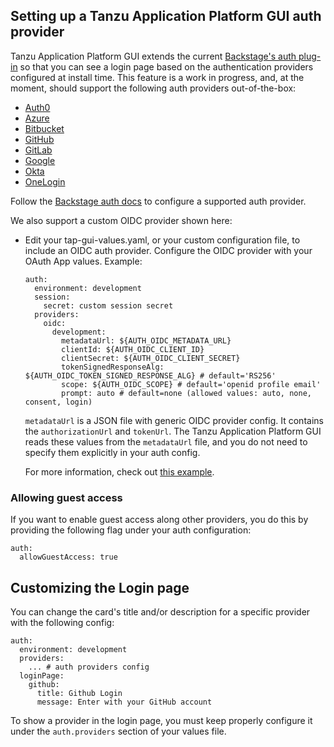 ## Setting up a Tanzu Application Platform GUI auth provider

Tanzu Application Platform GUI extends the current [Backstage's auth plug-in](https://backstage.io/docs/auth/) so that you can see a login page based on the authentication providers configured at install time. This feature is a work in progress, and, at the moment, should support the following auth providers out-of-the-box:

- [Auth0](https://backstage.io/docs/auth/auth0/provider)
- [Azure](https://backstage.io/docs/auth/microsoft/provider)
- [Bitbucket](https://backstage.io/docs/auth/bitbucket/provider)
- [GitHub](https://backstage.io/docs/auth/github/provider)
- [GitLab](https://backstage.io/docs/auth/gitlab/provider)
- [Google](https://backstage.io/docs/auth/google/provider)
- [Okta](https://backstage.io/docs/auth/okta/provider)
- [OneLogin](https://backstage.io/docs/auth/onelogin/provider)

Follow the [Backstage auth docs](https://backstage.io/docs/auth/) to configure a supported auth provider.

We also support a custom OIDC provider shown here:

- Edit your tap-gui-values.yaml, or your custom configuration file, to include an OIDC auth provider. Configure the OIDC provider with your OAuth App values. Example:

    ```
    auth:
      environment: development
      session:
        secret: custom session secret
      providers:
        oidc:
          development:
            metadataUrl: ${AUTH_OIDC_METADATA_URL}
            clientId: ${AUTH_OIDC_CLIENT_ID}
            clientSecret: ${AUTH_OIDC_CLIENT_SECRET}
            tokenSignedResponseAlg: ${AUTH_OIDC_TOKEN_SIGNED_RESPONSE_ALG} # default='RS256'
            scope: ${AUTH_OIDC_SCOPE} # default='openid profile email'
            prompt: auto # default=none (allowed values: auto, none, consent, login)
    ```

    `metadataUrl` is a JSON file with generic OIDC provider config. It contains the `authorizationUrl` and `tokenUrl`. The Tanzu Application Platform GUI reads these values from the `metadataUrl` file, and you do not need to specify them explicitly in your auth config.
    
    For more information, check out [this example](https://github.com/backstage/backstage/blob/e4ab91cf571277c636e3e112cd82069cdd6fca1f/app-config.yaml#L333-L347).

### Allowing guest access

If you want to enable guest access along other providers, you do this by providing the following flag under your auth configuration:

  ```
  auth:
    allowGuestAccess: true
  ```

## Customizing the Login page

You can change the card's title and/or description for a specific provider with the following config:

  ```
  auth:
    environment: development
    providers:
      ... # auth providers config
    loginPage:
      github:
        title: Github Login
        message: Enter with your GitHub account
  ```

To show a provider in the login page, you must keep properly configure it under the `auth.providers` section of your values file.
